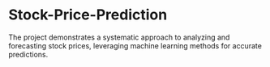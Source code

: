 # Stock-Price-Prediction
The project demonstrates a systematic approach to analyzing and forecasting stock prices, leveraging machine learning methods for accurate predictions.
